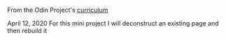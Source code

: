 From the Odin Project's [curriculum](http://www.theodinproject.com/courses/web-development-101/lessons/html-css)

April 12, 2020
For this mini project I will deconstruct an existing page and then rebuild it
